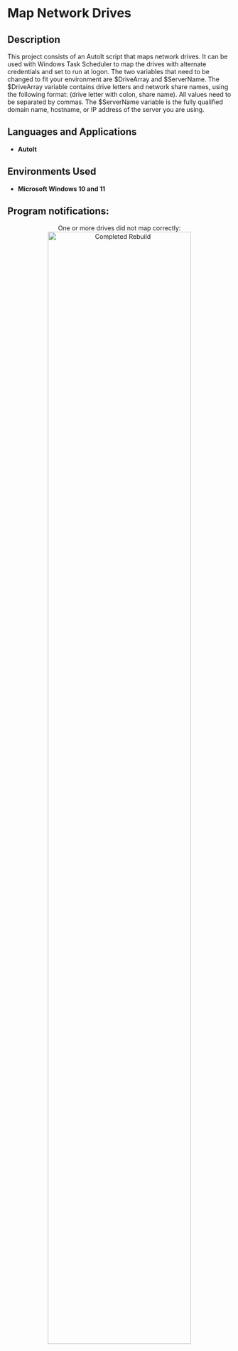 <h1>Map Network Drives</h1>


<h2>Description</h2>
This project consists of an AutoIt script that maps network drives. It can be used with Windows Task Scheduler to map the drives with alternate credentials and set to run at logon. The two variables that need to be changed to fit your environment are $DriveArray and $ServerName. The $DriveArray variable contains drive letters and network share names, using the following format: (drive letter with colon, share name). All values need to be separated by commas. The $ServerName variable is the fully qualified domain name, hostname, or IP address of the server you are using. <br/>

<h2>Languages and Applications</h2>

- <b>AutoIt</b>

<h2>Environments Used </h2>

- <b>Microsoft Windows 10 and 11</b>

<h2>Program notifications:</h2>

<p align="center">
One or more drives did not map correctly: <br/>
<img src="https://i.imgur.com/ZELXzEA.png" height="80%" width="80%" alt="Completed Rebuild"/>
<br />
<br />
</p>

<!--
 ```diff
- text in red
+ text in green
! text in orange
# text in gray
@@ text in purple (and bold)@@
```
--!>

